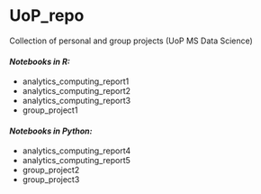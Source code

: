 # UoP_repo
Collection of personal and group projects (UoP MS Data Science)

#### *Notebooks in R:*
- analytics_computing_report1
- analytics_computing_report2
- analytics_computing_report3
- group_project1

#### *Notebooks in Python:*
- analytics_computing_report4
- analytics_computing_report5
- group_project2
- group_project3

